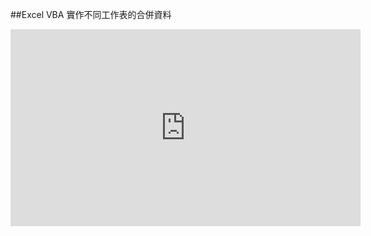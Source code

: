 ##Excel VBA 實作不同工作表的合併資料 
<iframe width="560" height="315" src="https://www.youtube.com/embed/j9LoLSQeoC4?list=PLPeViJJIJjaqh0Kwr3Waen4ZFU3l-Yka8" frameborder="0" allowfullscreen></iframe>